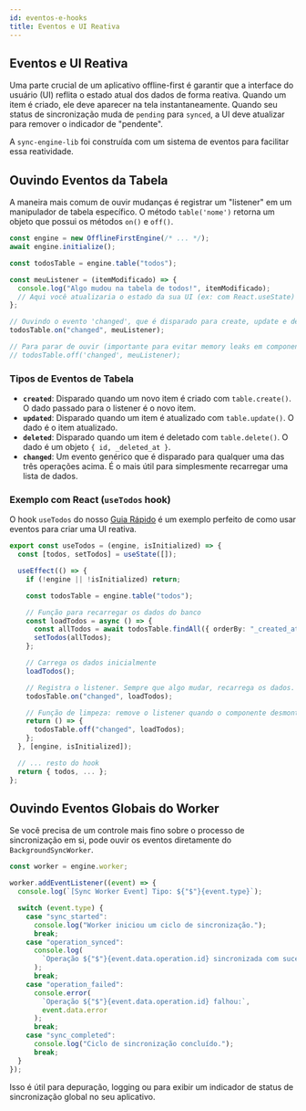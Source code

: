 ```yaml
---
id: eventos-e-hooks
title: Eventos e UI Reativa
---
```


## Eventos e UI Reativa

Uma parte crucial de um aplicativo offline-first é garantir que a interface do usuário (UI) reflita o estado atual dos dados de forma reativa. Quando um item é criado, ele deve aparecer na tela instantaneamente. Quando seu status de sincronização muda de `pending` para `synced`, a UI deve atualizar para remover o indicador de "pendente".

A `sync-engine-lib` foi construída com um sistema de eventos para facilitar essa reatividade.

## Ouvindo Eventos da Tabela

A maneira mais comum de ouvir mudanças é registrar um "listener" em um manipulador de tabela específico. O método `table('nome')` retorna um objeto que possui os métodos `on()` e `off()`.

```typescript
const engine = new OfflineFirstEngine(/* ... */);
await engine.initialize();

const todosTable = engine.table("todos");

const meuListener = (itemModificado) => {
  console.log("Algo mudou na tabela de todos!", itemModificado);
  // Aqui você atualizaria o estado da sua UI (ex: com React.useState)
};

// Ouvindo o evento 'changed', que é disparado para create, update e delete.
todosTable.on("changed", meuListener);

// Para parar de ouvir (importante para evitar memory leaks em componentes React)
// todosTable.off('changed', meuListener);
```

### Tipos de Eventos de Tabela

- **`created`**: Disparado quando um novo item é criado com `table.create()`. O dado passado para o listener é o novo item.
- **`updated`**: Disparado quando um item é atualizado com `table.update()`. O dado é o item atualizado.
- **`deleted`**: Disparado quando um item é deletado com `table.delete()`. O dado é um objeto `{ id, _deleted_at }`.
- **`changed`**: Um evento genérico que é disparado para qualquer uma das três operações acima. É o mais útil para simplesmente recarregar uma lista de dados.

### Exemplo com React (`useTodos` hook)

O hook `useTodos` do nosso [Guia Rápido](/docs/guia-rapido/construindo-um-app-de-todos) é um exemplo perfeito de como usar eventos para criar uma UI reativa.

```typescript title="lib/hooks.ts"
export const useTodos = (engine, isInitialized) => {
  const [todos, setTodos] = useState([]);

  useEffect(() => {
    if (!engine || !isInitialized) return;

    const todosTable = engine.table("todos");

    // Função para recarregar os dados do banco
    const loadTodos = async () => {
      const allTodos = await todosTable.findAll({ orderBy: "_created_at", order: "DESC" });
      setTodos(allTodos);
    };

    // Carrega os dados inicialmente
    loadTodos();

    // Registra o listener. Sempre que algo mudar, recarrega os dados.
    todosTable.on("changed", loadTodos);

    // Função de limpeza: remove o listener quando o componente desmontar.
    return () => {
      todosTable.off("changed", loadTodos);
    };
  }, [engine, isInitialized]);

  // ... resto do hook
  return { todos, ... };
};
```

## Ouvindo Eventos Globais do Worker

Se você precisa de um controle mais fino sobre o processo de sincronização em si, pode ouvir os eventos diretamente do `BackgroundSyncWorker`.

```typescript
const worker = engine.worker;

worker.addEventListener((event) => {
  console.log(`[Sync Worker Event] Tipo: ${"$"}{event.type}`);

  switch (event.type) {
    case "sync_started":
      console.log("Worker iniciou um ciclo de sincronização.");
      break;
    case "operation_synced":
      console.log(
        `Operação ${"$"}{event.data.operation.id} sincronizada com sucesso!`
      );
      break;
    case "operation_failed":
      console.error(
        `Operação ${"$"}{event.data.operation.id} falhou:`,
        event.data.error
      );
      break;
    case "sync_completed":
      console.log("Ciclo de sincronização concluído.");
      break;
  }
});
```

Isso é útil para depuração, logging ou para exibir um indicador de status de sincronização global no seu aplicativo.
